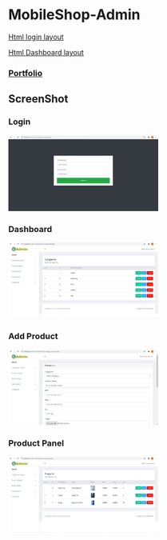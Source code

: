 # MobileShop-Admin

<a href="https://asifcreative.github.io/MobileShop-Admin/html/login.html" rel="nofollow">Html login layout</a>

<a href="https://asifcreative.github.io/MobileShop-Admin/html/" rel="nofollow">Html Dashboard layout</a>

### <a href="https://asifcreative.github.io/MobileShop-Admin/html/" rel="nofollow">Portfolio</a>

## ScreenShot

### Login

<img src="https://raw.githubusercontent.com/Asifcreative/MobileShop-Admin/main/html/images/login.PNG" alt="drawing" width="300"/>

### Dashboard

<img src="https://raw.githubusercontent.com/Asifcreative/MobileShop-Admin/main/html/images/admin%20dashboard.PNG" alt="drawing" width="300"/>

### Add Product

<img src="https://raw.githubusercontent.com/Asifcreative/MobileShop-Admin/main/html/images/product%20add.PNG" alt="drawing" width="300"/>

### Product Panel

<img src="https://raw.githubusercontent.com/Asifcreative/MobileShop-Admin/main/html/images/product%20section.PNG" alt="drawing" width="300"/>
